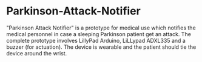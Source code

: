 # Parkinson-Attack-Notifier


"Parkinson Attack Notifier" is a prototype for medical use which notifies the medical personnel in case a sleeping Parkinson patient get an attack. The complete prototype involves LillyPad Arduino, LiLLypad ADXL335 and a buzzer (for actuation). The device is wearable and the patient should tie the device around the wrist.  
